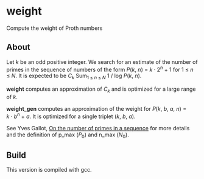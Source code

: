 # weight
Compute the weight of Proth numbers

## About

Let *k* be an odd positive integer. We search for an estimate of the number of primes in the sequence of numbers of the form *P*(*k*, *n*) = *k*&nbsp;&middot;&nbsp;2<sup>*n*</sup>&nbsp;+&nbsp;1 for 1 &le; *n* &le; *N*. It is expected to be *C*<sub>*k*</sub> Sum<sub>1&nbsp;&le;&nbsp;*n*&nbsp;&le;&nbsp;*N*</sub> 1&nbsp;/&nbsp;log&nbsp;*P*(*k*,&nbsp;*n*).  

**weight** computes an approximation of *C*<sub>*k*</sub> and is optimized for a large range of *k*.  

**weight_gen** computes an approximation of the weight for *P*(*k*,&nbsp;*b*,&nbsp;*a*,&nbsp;*n*) = *k*&nbsp;&middot;&nbsp;*b*<sup>*n*</sup>&nbsp;+&nbsp;*a*. It is optimized for a single triplet (*k*,&nbsp;*b*,&nbsp;*a*).  

See Yves Gallot, [On the number of primes in a sequence](https://citeseerx.ist.psu.edu/document?repid=rep1&type=pdf&doi=3ec1d16bf540e6ab8a37a711eb7f399a841cd048) for more details and the definition of p_max (*P*<sub>0</sub>) and n_max (*N*<sub>0</sub>).

## Build

This version is compiled with gcc.
